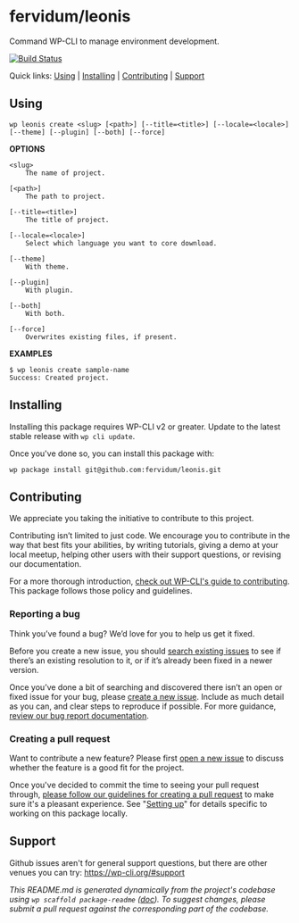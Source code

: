fervidum/leonis
===============

Command WP-CLI to manage environment development.

[![Build Status](https://travis-ci.org/fervidum/leonis.svg?branch=master)](https://travis-ci.org/fervidum/leonis)

Quick links: [Using](#using) | [Installing](#installing) | [Contributing](#contributing) | [Support](#support)

## Using

~~~
wp leonis create <slug> [<path>] [--title=<title>] [--locale=<locale>] [--theme] [--plugin] [--both] [--force]
~~~

**OPTIONS**

	<slug>
		The name of project.

	[<path>]
		The path to project.

	[--title=<title>]
		The title of project.

	[--locale=<locale>]
		Select which language you want to core download.

	[--theme]
		With theme.

	[--plugin]
		With plugin.

	[--both]
		With both.

	[--force]
		Overwrites existing files, if present.

**EXAMPLES**

    $ wp leonis create sample-name
    Success: Created project.

## Installing

Installing this package requires WP-CLI v2 or greater. Update to the latest stable release with `wp cli update`.

Once you've done so, you can install this package with:

    wp package install git@github.com:fervidum/leonis.git

## Contributing

We appreciate you taking the initiative to contribute to this project.

Contributing isn’t limited to just code. We encourage you to contribute in the way that best fits your abilities, by writing tutorials, giving a demo at your local meetup, helping other users with their support questions, or revising our documentation.

For a more thorough introduction, [check out WP-CLI's guide to contributing](https://make.wordpress.org/cli/handbook/contributing/). This package follows those policy and guidelines.

### Reporting a bug

Think you’ve found a bug? We’d love for you to help us get it fixed.

Before you create a new issue, you should [search existing issues](https://github.com/fervidum/leonis/issues?q=label%3Abug%20) to see if there’s an existing resolution to it, or if it’s already been fixed in a newer version.

Once you’ve done a bit of searching and discovered there isn’t an open or fixed issue for your bug, please [create a new issue](https://github.com/fervidum/leonis/issues/new). Include as much detail as you can, and clear steps to reproduce if possible. For more guidance, [review our bug report documentation](https://make.wordpress.org/cli/handbook/bug-reports/).

### Creating a pull request

Want to contribute a new feature? Please first [open a new issue](https://github.com/fervidum/leonis/issues/new) to discuss whether the feature is a good fit for the project.

Once you've decided to commit the time to seeing your pull request through, [please follow our guidelines for creating a pull request](https://make.wordpress.org/cli/handbook/pull-requests/) to make sure it's a pleasant experience. See "[Setting up](https://make.wordpress.org/cli/handbook/pull-requests/#setting-up)" for details specific to working on this package locally.

## Support

Github issues aren't for general support questions, but there are other venues you can try: https://wp-cli.org/#support


*This README.md is generated dynamically from the project's codebase using `wp scaffold package-readme` ([doc](https://github.com/wp-cli/scaffold-package-command#wp-scaffold-package-readme)). To suggest changes, please submit a pull request against the corresponding part of the codebase.*
